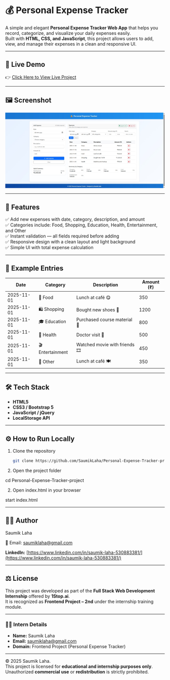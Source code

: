 # 💰 Personal Expense Tracker

A simple and elegant **Personal Expense Tracker Web App** that helps you record, categorize, and visualize your daily expenses easily.  
Built with **HTML, CSS, and JavaScript**, this project allows users to add, view, and manage their expenses in a clean and responsive UI.

---

## 🚀 Live Demo
👉 [Click Here to View Live Project](https://personal-expense-tracker-by-laha.netlify.app/)

---

## 🖼️ Screenshot

![App Screenshot](screenshot/screenshot.png)

---

## 🎯 Features

✅ Add new expenses with date, category, description, and amount  
✅ Categories include: Food, Shopping, Education, Health, Entertainment, and Other  
✅ Instant validation — all fields required before adding  
✅ Responsive design with a clean layout and light background  
✅ Simple UI with total expense calculation  

---

## 📅 Example Entries

| Date       | Category       | Description                      | Amount (₹) |
|-------------|----------------|----------------------------------|-------------|
| 2025-11-01  | 🍔 Food         | Lunch at café 😋                | 350         |
| 2025-11-01  | 🛍️ Shopping     | Bought new shoes 👟             | 1200        |
| 2025-11-01  | 🎓 Education    | Purchased course material 📘    | 800         |
| 2025-11-01  | 🏥 Health       | Doctor visit 💊                 | 500         |
| 2025-11-01  | 🎬 Entertainment| Watched movie with friends 🎞️  | 450         |
| 2025-11-01  | 💼 Other        | Lunch at café 🍽️               | 350         |

---

## 🛠️ Tech Stack
- **HTML5**
- **CSS3 / Bootstrap 5**
- **JavaScript / jQuery**
- **LocalStorage API**

---

## ⚙️ How to Run Locally

1. Clone the repository  
   ```bash
   git clone https://github.com/SaumikLaha/Personal-Expense-Tracker-project.git
1. Open the project folder

cd Personal-Expense-Tracker-project


2. Open index.html in your browser

start index.html

---

## 👨‍💻 Author

Saumik Laha

📧 Email: saumiklaha@gmail.com

**LinkedIn:** [https://www.linkedin.com/in/saumik-laha-530883381/](https://www.linkedin.com/in/saumik-laha-530883381/)  

---

## ⚖️ License

This project was developed as part of the **Full Stack Web Development Internship** offered by **1Stop.ai**.  
It is recognized as **Frontend Project – 2nd** under the internship training module.

---

### 🧑‍💻 Intern Details
- **Name:** Saumik Laha  
- **Email:** [saumiklaha@gmail.com](mailto:saumiklaha@gmail.com)  
- **Domain:** Frontend Project (Personal Expense Tracker) 

---

© 2025 Saumik Laha.  
This project is licensed for **educational and internship purposes only**.  
Unauthorized **commercial use** or **redistribution** is strictly prohibited.
